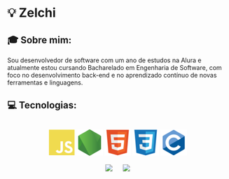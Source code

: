 # 💡 Zelchi

## 🎓 Sobre mim:

Sou desenvolvedor de software com um ano de estudos na Alura e atualmente estou cursando Bacharelado em Engenharia de Software, com foco no desenvolvimento back-end e no aprendizado contínuo de novas ferramentas e linguagens.

## 💻 Tecnologias:

</br>
<div align="center">
  <img align="start" alt="Rafa-Js" height="60" width="60" src="https://raw.githubusercontent.com/devicons/devicon/master/icons/javascript/javascript-plain.svg">
  <img align="start" alt="Rafa-Js" height="60" width="60" src="https://raw.githubusercontent.com/devicons/devicon/master/icons/nodejs/nodejs-original.svg">
  <img align="start" alt="Rafa-HTML" height="60" width="60" src="https://raw.githubusercontent.com/devicons/devicon/master/icons/html5/html5-original.svg">
  <img align="start" alt="Rafa-CSS" height="60" width="60" src="https://raw.githubusercontent.com/devicons/devicon/master/icons/css3/css3-original.svg">
  <img align="start" alt="Rafa-Csharp" height="60" width="60" src="https://raw.githubusercontent.com/devicons/devicon/master/icons/c/c-original.svg">
</div>
</br>
<div align="center">
  <img height="160" src="https://github-readme-stats.vercel.app/api?username=Zelchi&show_icons=true&theme=tokyonight" />
  &nbsp;&nbsp;&nbsp;&nbsp;
  <img height="160" src="https://github-readme-stats.vercel.app/api/top-langs?username=Zelchi&theme=tokyonight&layout=compact&langs_count=8&card_width=320" />
<!--   <img height="170" width="400" src="https://github-readme-stats.vercel.app/api/pin/?username=Zelchi&repo=Sistema_de_reservas&theme=tokyonight" />
  &nbsp;&nbsp;&nbsp;&nbsp;
  <img height="170" width="400" src="https://github-readme-stats.vercel.app/api/pin/?username=Zelchi&repo=Jupiter&theme=tokyonight" /> -->
</div>

#
